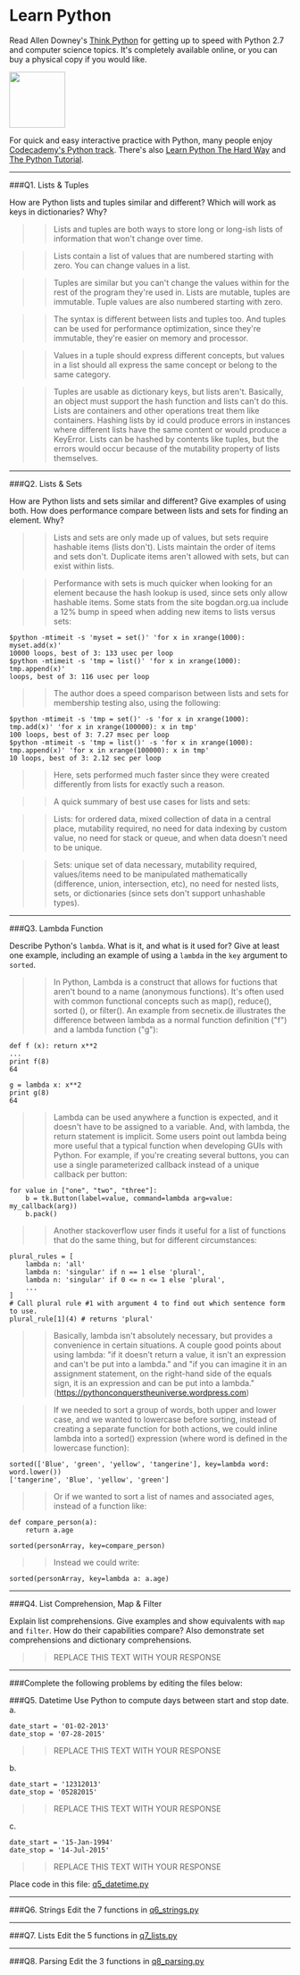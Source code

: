 # Learn Python

Read Allen Downey's [Think Python](http://www.greenteapress.com/thinkpython/) for getting up to speed with Python 2.7 and computer science topics. It's completely available online, or you can buy a physical copy if you would like.

<a href="http://www.greenteapress.com/thinkpython/"><img src="img/think_python.png" style="width: 100px;" target="_blank"></a>

For quick and easy interactive practice with Python, many people enjoy [Codecademy's Python track](http://www.codecademy.com/en/tracks/python). There's also [Learn Python The Hard Way](http://learnpythonthehardway.org/book/) and [The Python Tutorial](https://docs.python.org/2/tutorial/).

---

###Q1. Lists &amp; Tuples

How are Python lists and tuples similar and different? Which will work as keys in dictionaries? Why?

>> Lists and tuples are both ways to store long or long-ish lists of information that won't change over time.

>> Lists contain a list of values that are numbered starting with zero. You can change values in a list.

>> Tuples are similar but you can't change the values within for the rest of the program they're used in. Lists are mutable, tuples are immutable. Tuple values are also numbered starting with zero.

>> The syntax is different between lists and tuples too. And tuples can be used for performance optimization, since they're immutable, they're easier on memory and processor.

>> Values in a tuple should express different concepts, but values in a list should all express the same concept or belong to the same category.

>> Tuples are usable as dictionary keys, but lists aren't. Basically, an object must support the hash function and lists can't do this. Lists are containers and other operations treat them like containers. Hashing lists by id could produce errors in instances where different lists have the same content or would produce a KeyError. Lists can be hashed by contents like tuples, but the errors would occur because of the mutability property of lists themselves.

---

###Q2. Lists &amp; Sets

How are Python lists and sets similar and different? Give examples of using both. How does performance compare between lists and sets for finding an element. Why?

>> Lists and sets are only made up of values, but sets require hashable items (lists don't). Lists maintain the order of items and sets don't.
>> Duplicate items aren't allowed with sets, but can exist within lists.

>> Performance with sets is much quicker when looking for an element because the hash lookup is used, since sets only allow hashable items.
>> Some stats from the site bogdan.org.ua include a 12% bump in speed when adding new items to lists versus sets:

	$python -mtimeit -s 'myset = set()' 'for x in xrange(1000): myset.add(x)'
	10000 loops, best of 3: 133 usec per loop
	$python -mtimeit -s 'tmp = list()' 'for x in xrange(1000): tmp.append(x)'
	loops, best of 3: 116 usec per loop

>> The author does a speed comparison between lists and sets for membership testing also, using the following:

	$python -mtimeit -s 'tmp = set()' -s 'for x in xrange(1000): tmp.add(x)' 'for x in xrange(100000): x in tmp'
	100 loops, best of 3: 7.27 msec per loop
	$python -mtimeit -s 'tmp = list()' -s 'for x in xrange(1000): tmp.append(x)' 'for x in xrange(100000): x in tmp'
	10 loops, best of 3: 2.12 sec per loop

>> Here, sets performed much faster since they were created differently from lists for exactly such a reason.



>> A quick summary of best use cases for lists and sets:

>> Lists: for ordered data, mixed collection of data in a central place, mutability required, no need for data indexing by custom value, no need for stack or queue, and when data doesn't need to be unique.

>> Sets: unique set of data necessary, mutability required, values/items need to be manipulated mathematically (difference, union, intersection, etc), no need for nested lists, sets, or dictionaries (since sets don't support unhashable types). 


---

###Q3. Lambda Function

Describe Python's `lambda`. What is it, and what is it used for? Give at least one example, including an example of using a `lambda` in the `key` argument to `sorted`.

>> In Python, Lambda is a construct that allows for fuctions that aren't bound to a name (anonymous functions).
>> It's often used with common functional concepts such as map(), reduce(), sorted (), or filter(). An example from secnetix.de illustrates the difference between lambda as a normal function definition ("f") and a lambda function ("g"):

	def f (x): return x**2
	...
	print f(8)
	64
	
	g = lambda x: x**2
	print g(8)
	64
	
>> Lambda can be used anywhere a function is expected, and it doesn't have to be assigned to a variable. And, with lambda, the return statement is implicit.
>> Some users point out lambda being more useful that a typical function when developing GUIs with Python. For example, if you're creating
>> several buttons, you can use a single parameterized callback instead of a unique callback per button:

	for value in ["one", "two", "three"]:
		b = tk.Button(label=value, command=lambda arg=value: my_callback(arg))
		b.pack()
		
>> Another stackoverflow user finds it useful for a list of functions that do the same thing, but for different circumstances:

	plural_rules = [
		lambda n: 'all'
		lambda n: 'singular' if n == 1 else 'plural',
		lambda n: 'singular' if 0 <= n <= 1 else 'plural',
		...
	]
	# Call plural rule #1 with argument 4 to find out which sentence form to use.
	plural_rule[1](4) # returns 'plural'
	
>> Basically, lambda isn't absolutely necessary, but provides a convenience in certain situations. A couple good points about using lambda: "if it doesn't return a value, it isn't an expression and can't be put into a lambda."
>> and "if you can imagine it in an assignment statement, on the right-hand side of the equals sign, it is an expression and can be put into a lambda." (https://pythonconquerstheuniverse.wordpress.com)

>> If we needed to sort a group of words, both upper and lower case, and we wanted to lowercase before sorting, instead of creating a separate function for both actions, we could inline lambda into a sorted() expression (where word is defined in the lowercase function):

	sorted(['Blue', 'green', 'yellow', 'tangerine'], key=lambda word: word.lower())
	['tangerine', 'Blue', 'yellow', 'green']
	
>> Or if we wanted to sort a list of names and associated ages, instead of a function like:

	def compare_person(a):
		return a.age

	sorted(personArray, key=compare_person)
	
>> Instead we could write:

	sorted(personArray, key=lambda a: a.age)

---

###Q4. List Comprehension, Map &amp; Filter

Explain list comprehensions. Give examples and show equivalents with `map` and `filter`. How do their capabilities compare? Also demonstrate set comprehensions and dictionary comprehensions.

>> REPLACE THIS TEXT WITH YOUR RESPONSE

---

###Complete the following problems by editing the files below:

###Q5. Datetime
Use Python to compute days between start and stop date.   
a.  

```
date_start = '01-02-2013'    
date_stop = '07-28-2015'
```

>> REPLACE THIS TEXT WITH YOUR RESPONSE

b.  
```
date_start = '12312013'  
date_stop = '05282015'  
```

>> REPLACE THIS TEXT WITH YOUR RESPONSE

c.  
```
date_start = '15-Jan-1994'      
date_stop = '14-Jul-2015'  
```

>> REPLACE THIS TEXT WITH YOUR RESPONSE  

Place code in this file: [q5_datetime.py](python/q5_datetime.py)

---

###Q6. Strings
Edit the 7 functions in [q6_strings.py](python/q6_strings.py)

---

###Q7. Lists
Edit the 5 functions in [q7_lists.py](python/q7_lists.py)

---

###Q8. Parsing
Edit the 3 functions in [q8_parsing.py](python/q8_parsing.py)





